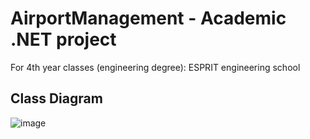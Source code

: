 # AirportManagement - Academic .NET project 
For 4th year classes (engineering degree): ESPRIT engineering school
## Class Diagram
![image](https://github.com/mahdizaltnii/AirportManagement/assets/98525165/eb65cccc-daa7-45a9-969c-4d561ca32c86)



